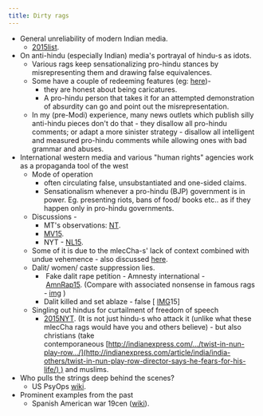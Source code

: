 ```yaml
---
title: Dirty rags
---
```

- General unreliability of modern Indian media.
    - [2015list](http://www.opindia.com/2015/10/top-lies-spread-by-indian-media-in-september-2015/?utm_content=buffer4f169&utm_medium=social&utm_source=facebook.com&utm_campaign=buffer).
- On anti-hindu (especially Indian) media's portrayal of hindu-s as idots.
    - Various rags keep sensationalizing pro-hindu stances by misrepresenting them and drawing false equivalences.
    - Some have a couple of redeeming features (eg: [here](https://www.facebook.com/vishvas.vasuki/posts/10152793456577989?notif_t=like))- 
        - they are honest about being caricatures.
        - A pro-hindu person that takes it for an attempted demonstration of absurdity can go and point out the misrepresentation.
    - In my (pre-Modi) experience, many news outlets which publish silly anti-hindu pieces don't do that - they disallow all pro-hindu comments; or adapt a more sinister strategy - disallow all intelligent and measured pro-hindu comments while allowing ones with bad grammar and abuses.
- International western media and various "human rights" agencies work as a propaganda tool of the west
    - Mode of operation
        - often circulating false, unsubstantiated and one-sided claims.
        - Sensationalism whenever a pro-hindu (BJP) government is in power. Eg. presenting riots, bans of food/ books etc.. as if they happen only in pro-hindu governments.
    - Discussions -
        - MT's observations: [NT](https://manasataramgini.wordpress.com/2014/10/25/a-geopolitical-segment-the-news-traders/).
        - [MV15](https://www.facebook.com/mani.varadarajan/posts/10153171497863097).
        - NYT - [NL15](http://www.newslaundry.com/2015/10/03/does-the-new-york-times-have-an-india-problem/).
    - Some of it is due to the mlecCha-s' lack of context combined with undue vehemence - also discussed [here](../academia/charges/).
    - Dalit/ women/ caste suppression lies.
        -  Fake dalit rape petition - Amnesty international - [AmnRap15](http://www.spiked-online.com/newsite/article/amnesty-fuelling-the-indian-rape-myth/17406#.VfMlFrMM_Bc.twitter). (Compare with associated nonsense in famous rags - [img](http://i.imgur.com/eMTDF5E.png) )
        - Dalit killed and set ablaze - false \[ [IMG](http://i.imgur.com/0Vz6rKX.jpg)15\]
    - Singling out hindus for curtailment of freedom of speech
        - [2015NYT](http://www.nytimes.com/2015/10/04/opinion/sunday/sonia-faleiro-india-free-speech-kalburgi-pansare-dabholkar.html?action=click&pgtype=Homepage&module=opinion-c-col-top-region&region=opinion-c-col-top-region&WT.nav=opinion-c-col-top-region). (It is not just hindu-s who attack it (unlike what these mlecCha rags would have you and others believe) - but also christians (take contemporaneous [http://indianexpress.com/.../twist-in-nun-play-row.../](http://indianexpress.com/article/india/india-others/twist-in-nun-play-row-director-says-he-fears-for-his-life/) ) and muslims.
- Who pulls the strings deep behind the scenes?
    - US PsyOps [wiki](https://en.wikipedia.org/wiki/Psychological_Operations_(United_States)).
- Prominent examples from the past
    - Spanish American war 19cen ([wiki](https://en.wikipedia.org/wiki/Propaganda_of_the_Spanish%E2%80%93American_War)).